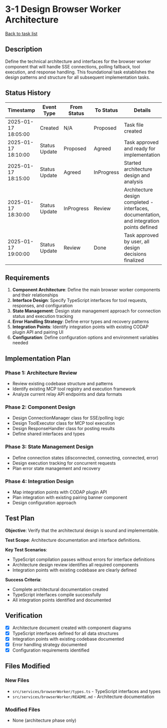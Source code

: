 # 3-1 Design Browser Worker Architecture

[Back to task list](./tasks.md)

## Description

Define the technical architecture and interfaces for the browser worker component that will handle SSE connections, polling fallback, tool execution, and response handling. This foundational task establishes the design patterns and structure for all subsequent implementation tasks.

## Status History

| Timestamp | Event Type | From Status | To Status | Details | User |
|-----------|------------|-------------|-----------|---------|------|
| 2025-01-17 18:05:00 | Created | N/A | Proposed | Task file created | AI_Agent |
| 2025-01-17 18:10:00 | Status Update | Proposed | Agreed | Task approved and ready for implementation | AI_Agent |
| 2025-01-17 18:15:00 | Status Update | Agreed | InProgress | Started architecture design and analysis | AI_Agent |
| 2025-01-17 18:30:00 | Status Update | InProgress | Review | Architecture design completed - interfaces, documentation, and integration points defined | AI_Agent |
| 2025-01-17 19:00:00 | Status Update | Review | Done | Task approved by user, all design decisions finalized | AI_Agent |

## Requirements

1. **Component Architecture**: Define the main browser worker components and their relationships
2. **Interface Design**: Specify TypeScript interfaces for tool requests, responses, and configuration
3. **State Management**: Design state management approach for connection status and execution tracking
4. **Error Handling Strategy**: Define error types and recovery patterns
5. **Integration Points**: Identify integration points with existing CODAP plugin API and pairing UI
6. **Configuration**: Define configuration options and environment variables needed

## Implementation Plan

### Phase 1: Architecture Review
- Review existing codebase structure and patterns
- Identify existing MCP tool registry and execution framework
- Analyze current relay API endpoints and data formats

### Phase 2: Component Design
- Design ConnectionManager class for SSE/polling logic
- Design ToolExecutor class for MCP tool execution
- Design ResponseHandler class for posting results
- Define shared interfaces and types

### Phase 3: State Management Design
- Define connection states (disconnected, connecting, connected, error)
- Design execution tracking for concurrent requests
- Plan error state management and recovery

### Phase 4: Integration Design
- Map integration points with CODAP plugin API
- Plan integration with existing pairing banner component
- Design configuration approach

## Test Plan

**Objective**: Verify that the architectural design is sound and implementable.

**Test Scope**: Architecture documentation and interface definitions.

**Key Test Scenarios**:
- TypeScript compilation passes without errors for interface definitions
- Architecture design review identifies all required components
- Integration points with existing codebase are clearly defined

**Success Criteria**: 
- Complete architectural documentation created
- TypeScript interfaces compile successfully
- All integration points identified and documented

## Verification

- [x] Architecture document created with component diagrams
- [x] TypeScript interfaces defined for all data structures
- [x] Integration points with existing codebase documented
- [x] Error handling strategy documented
- [x] Configuration requirements identified

## Files Modified

### New Files
- `src/services/browserWorker/types.ts` - TypeScript interfaces and types
- `src/services/browserWorker/README.md` - Architecture documentation

### Modified Files
- None (architecture phase only) 